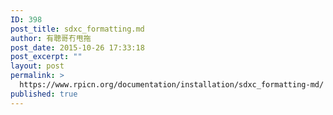 ```yaml
---
ID: 398
post_title: sdxc_formatting.md
author: 有聰哥冇甩拖
post_date: 2015-10-26 17:33:18
post_excerpt: ""
layout: post
permalink: >
  https://www.rpicn.org/documentation/installation/sdxc_formatting-md/
published: true
---
```

